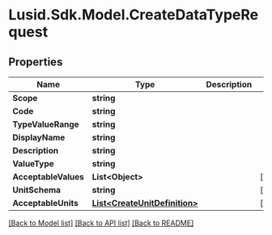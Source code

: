 
# Lusid.Sdk.Model.CreateDataTypeRequest

## Properties

Name | Type | Description | Notes
------------ | ------------- | ------------- | -------------
**Scope** | **string** |  | 
**Code** | **string** |  | 
**TypeValueRange** | **string** |  | 
**DisplayName** | **string** |  | 
**Description** | **string** |  | 
**ValueType** | **string** |  | 
**AcceptableValues** | **List&lt;Object&gt;** |  | [optional] 
**UnitSchema** | **string** |  | [optional] 
**AcceptableUnits** | [**List&lt;CreateUnitDefinition&gt;**](CreateUnitDefinition.md) |  | [optional] 

[[Back to Model list]](../README.md#documentation-for-models)
[[Back to API list]](../README.md#documentation-for-api-endpoints)
[[Back to README]](../README.md)

